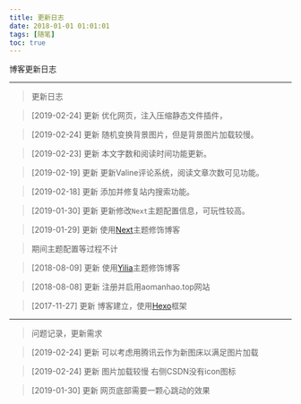 ```yaml
---
title: 更新日志
date: 2018-01-01 01:01:01
tags: [随笔]
toc: true
---
```


博客更新日志
<!--more-->

---
>更新日志

>[2019-02-24] 更新
优化网页，注入压缩静态文件插件，

>[2019-02-24] 更新
随机变换背景图片，但是背景图片加载较慢。

>[2019-02-23] 更新
本文字数和阅读时间功能更新。<br>

>[2019-02-19] 更新
更新Valine评论系统，阅读文章次数可见功能。<br>

>[2019-02-18] 更新
添加并修复站内搜索功能。<br>

>[2019-01-30] 更新
更新修改`Next`主题配置信息，可玩性较高。<br>

>[2019-01-29] 更新
使用[Next](https://github.com/theme-next/hexo-theme-next)主题修饰博客


>期间主题配置等过程不计


>[2018-08-09] 更新
使用[Yilia](https://github.com/litten/hexo-theme-yilia)主题修饰博客

>[2018-08-08] 更新
注册并启用aomanhao.top网站

>[2017-11-27] 更新
博客建立，使用[Hexo](http://hexo.io/)框架

---
>问题记录，更新需求

>[2019-02-24] 更新
可以考虑用腾讯云作为新图床以满足图片加载

>[2019-02-24] 更新
图片加载较慢
右侧CSDN没有icon图标

>[2019-01-30] 更新
网页底部需要一颗心跳动的效果
